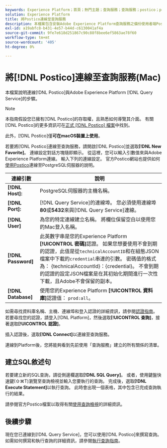 ```yaml
---
keywords: Experience Platform；首頁；熱門主題；查詢服務；查詢服務；postico；postico；連線到查詢服務；
solution: Experience Platform
title: 將Postico連線至查詢服務
description: 本檔案包含安裝Adobe Experience Platform查詢服務之備份使用者端Postico的連結。
exl-id: a19abfc8-b431-4e57-b44d-c6130041af4a
source-git-commit: 9fe7e618d251867c90c88f8bee6ef5863ae78f60
workflow-type: tm+mt
source-wordcount: '405'
ht-degree: 0%

---
```


# 將[!DNL Postico]連線至查詢服務(Mac)

本檔案說明連線[!DNL Postico]與Adobe Experience Platform [!DNL Query Service]的步驟。

>[!NOTE]
>
> 本指南假設您已擁有[!DNL Postico]的存取權，且熟悉如何導覽其介面。 有關[!DNL Postico]的更多資訊可在[正式 [!DNL Postico] 檔案](https://eggerapps.at/postico/docs)中找到。
> 
> 此外，[!DNL Postico]僅&#x200B;**可在macOS裝置上使用**。

若要將[!DNL Postico]連線至查詢服務，請開啟[!DNL Postico]並選取&#x200B;**[!DNL New Favorite]**。 連線設定對話方塊隨即顯示。 從這裡，您可以輸入引數值來與Adobe Experience Platform連線。 輸入下列的連線設定。 官方Postico網站也提供如何[使用Postico](https://eggerapps.at/postico/docs/v1.5.21/favorite-window.html)連線至PostgreSQL伺服器的說明。

| 連線引數 | 說明 |
|---|---|
| **[!DNL Host]:** | PostgreSQL伺服器的主機名稱。 |
| **[!DNL Port]:** | [!DNL Query Service]的連線埠。 您必須使用連線埠&#x200B;**80**&#x200B;或&#x200B;**5432**&#x200B;來與[!DNL Query Service]連線。 |
| **[!DNL User]** | 為您的特定連線建立名稱。 將欄位保留空白以使用您的Mac登入名稱。 |
| **[!DNL Password]** | 此英數字串是您的Experience Platform **[!UICONTROL 密碼]**&#x200B;認證。 如果您想要使用不會到期的認證，此值是從`technicalAccountID`和在組態JSON檔案中下載的`credential`串連的引數。 密碼值的格式為： {technicalAccountId}：{credential}。 不會到期的認證的設定JSON檔案是在其初始化期間進行一次性下載，且Adobe不會保留的副本。 |
| **[!DNL Database]** | 使用您的Experience Platform **[!UICONTROL 資料庫]**&#x200B;認證值： `prod:all`。 |

如需尋找資料庫名稱、主機、連線埠和登入認證的詳細資訊，請參閱[認證指南](../ui/credentials.md)。 若要尋找您的認證，請登入[!DNL Platform]，然後選取&#x200B;**[!UICONTROL 查詢]**，接著選取&#x200B;**[!UICONTROL 認證]**。

插入認證後，選取&#x200B;**[!DNL Connect]**&#x200B;以連線至查詢服務。

連線到Platform後，您將能夠看到先前使用「查詢服務」建立的所有關係的清單。

## 建立SQL敘述句

若要建立新的SQL查詢，請從側邊欄選取&#x200B;**[!DNL SQL Query]**。 或者，使用鍵盤快速鍵(⇧⌘T)瀏覽至查詢檢視並輸入您要執行的查詢。 完成後，選取&#x200B;**[!DNL Execute Statement]**&#x200B;以執行查詢。 此時會出現一個表格，其中包含已完成查詢執行的結果。

請參閱官方Postico檔案以取得有關[使用查詢檢視](https://eggerapps.at/postico/docs/v1.3.1/sql-query-view.html)的詳細資訊。

## 後續步驟

現在您已連線到[!DNL Query Service]，您可以使用[!DNL Postico]來撰寫查詢。 如需如何撰寫和執行查詢的詳細資訊，請參閱[執行查詢指南](../best-practices/writing-queries.md)。
